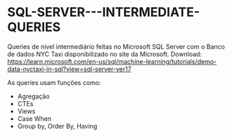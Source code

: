 # SQL-SERVER---INTERMEDIATE-QUERIES

Queries de nível intermediário feitas no Microsoft SQL Server com o Banco de dados
NYC Taxi disponibilizado no site da Microsoft.
Download: https://learn.microsoft.com/en-us/sql/machine-learning/tutorials/demo-data-nyctaxi-in-sql?view=sql-server-ver17

As queries usam funções como:
- Agregação
- CTEs
- Views
- Case When
- Group by, Order By, Having

